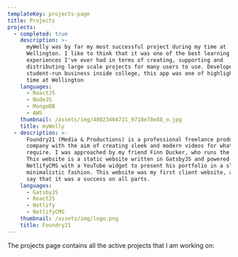 ```yaml
---
templateKey: projects-page
title: Projects
projects:
  - completed: true
    description: >-
      myWelly was by far my most successful project during my time at
      Wellington. I like to think that it was one of the best learning
      experiences I've ever had in terms of creating, supporting and
      distributing large scale projects for many users to use. Developed by a
      student-run business inside college, this app was one of highlights of my
      time at Wellington
    languages:
      - ReactJS
      - NodeJS
      - MongoDB
      - AWS
    thumbnail: /assets/img/48023404731_9718e78e88_o.jpg
    title: myWelly
  - description: >-
      Foundry21 (Media & Productions) is a professional freelance production
      company with the aim of creating sleek and modern videos for whatever you
      require. I was approached by my friend Finn Ducker, who runs the company.
      This website is a static website written in GatsbyJS and powered by
      NetlifyCMS with a YouTube widget to present his portfolio in a sleek
      minimalistic fashion. This website was my first client website, and I can
      say that it was a success on all parts.
    languages:
      - GatsbyJS
      - ReactJS
      - Netlify
      - NetlifyCMS
    thumbnail: /assets/img/logo.png
    title: Foundry21
---
```

The projects page contains all the active projects that I am working on:
